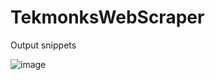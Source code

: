# TekmonksWebScraper

Output snippets

![image](https://user-images.githubusercontent.com/42128868/172733520-29af08dd-d906-43a6-987d-d3ddb9cef81d.png)
